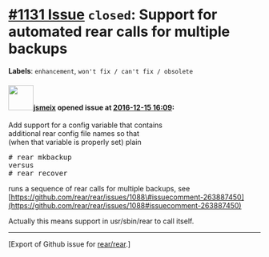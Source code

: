 [\#1131 Issue](https://github.com/rear/rear/issues/1131) `closed`: Support for automated rear calls for multiple backups
========================================================================================================================

**Labels**: `enhancement`, `won't fix / can't fix / obsolete`

#### <img src="https://avatars.githubusercontent.com/u/1788608?u=925fc54e2ce01551392622446ece427f51e2f0ce&v=4" width="50">[jsmeix](https://github.com/jsmeix) opened issue at [2016-12-15 16:09](https://github.com/rear/rear/issues/1131):

Add support for a config variable that contains  
additional rear config file names so that  
(when that variable is properly set) plain

<pre>
# rear mkbackup
versus
# rear recover
</pre>

runs a sequence of rear calls for multiple backups, see  
[https://github.com/rear/rear/issues/1088\#issuecomment-263887450](https://github.com/rear/rear/issues/1088#issuecomment-263887450)

Actually this means support in usr/sbin/rear to call itself.

------------------------------------------------------------------------

\[Export of Github issue for
[rear/rear](https://github.com/rear/rear).\]
